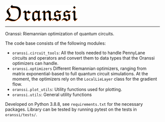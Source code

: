 ![alt text](resources/oranssi-logo.png "Logo Title Text 1")
****************************************************
Oranssi: Riemannian optimization of quantum circuits.

The code base consists of the following modules:

- `oranssi.circuit_tools`: All the tools needed to handle PennyLane circuits and operators and convert them to
data types that the Oranssi optimizers can handle.
- `oranssi.optimizers` Different Riemannian optimizers, ranging from matrix exponential-based to full quantum circuit
simulations. At the moment, the optimizers rely on the `LocalLieLayer` class for the gradient flow.
- `oranssi.plot_utils`: Utility functions used for plotting.
- `oranssi.utils`: General utility functions

Developed on Python 3.8.8, see `requirements.txt` for the necessary packages. Library can be tested by running pytest
on the tests in `oranssi/tests/`.